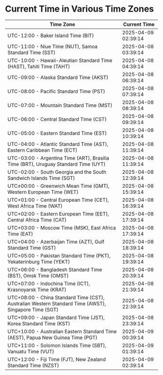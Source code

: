 # Current Time in Various Time Zones

| Time Zone | Current Time |
|-----------|--------------|
| UTC-12:00 - Baker Island Time (BIT) | 2025-04-09 02:39:14 |
| UTC-11:00 - Niue Time (NUT), Samoa Standard Time (SST) | 2025-04-08 03:39:14 |
| UTC-10:00 - Hawaii-Aleutian Standard Time (HAST), Tahiti Time (TAHT) | 2025-04-08 04:39:14 |
| UTC-09:00 - Alaska Standard Time (AKST) | 2025-04-08 06:39:14 |
| UTC-08:00 - Pacific Standard Time (PST) | 2025-04-08 07:39:14 |
| UTC-07:00 - Mountain Standard Time (MST) | 2025-04-08 08:39:14 |
| UTC-06:00 - Central Standard Time (CST) | 2025-04-08 09:39:14 |
| UTC-05:00 - Eastern Standard Time (EST) | 2025-04-08 10:39:14 |
| UTC-04:00 - Atlantic Standard Time (AST), Eastern Caribbean Time (ECT) | 2025-04-08 11:39:14 |
| UTC-03:00 - Argentina Time (ART), Brasília Time (BRT), Uruguay Standard Time (UYT) | 2025-04-08 11:39:14 |
| UTC-02:00 - South Georgia and the South Sandwich Islands Time (SGT) | 2025-04-08 12:39:14 |
| UTC±00:00 - Greenwich Mean Time (GMT), Western European Time (WET) | 2025-04-08 15:39:14 |
| UTC+01:00 - Central European Time (CET), West Africa Time (WAT) | 2025-04-08 16:39:14 |
| UTC+02:00 - Eastern European Time (EET), Central Africa Time (CAT) | 2025-04-08 17:39:14 |
| UTC+03:00 - Moscow Time (MSK), East Africa Time (EAT) | 2025-04-08 17:39:14 |
| UTC+04:00 - Azerbaijan Time (AZT), Gulf Standard Time (GST) | 2025-04-08 18:39:14 |
| UTC+05:00 - Pakistan Standard Time (PKT), Yekaterinburg Time (YEKT) | 2025-04-08 19:39:14 |
| UTC+06:00 - Bangladesh Standard Time (BST), Omsk Time (OMST) | 2025-04-08 20:39:14 |
| UTC+07:00 - Indochina Time (ICT), Krasnoyarsk Time (KRAT) | 2025-04-08 21:39:14 |
| UTC+08:00 - China Standard Time (CST), Australian Western Standard Time (AWST), Singapore Time (SGT) | 2025-04-08 22:39:14 |
| UTC+09:00 - Japan Standard Time (JST), Korea Standard Time (KST) | 2025-04-08 23:39:14 |
| UTC+10:00 - Australian Eastern Standard Time (AEST), Papua New Guinea Time (PGT) | 2025-04-09 00:39:14 |
| UTC+11:00 - Solomon Islands Time (SBT), Vanuatu Time (VUT) | 2025-04-09 01:39:14 |
| UTC+12:00 - Fiji Time (FJT), New Zealand Standard Time (NZST) | 2025-04-09 02:39:14 |
